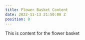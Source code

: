 ```yaml
---
title: Flower Basket Content
date: 2022-11-13 21:50:00 Z
position: 0
---
```


This is content for the flower basket